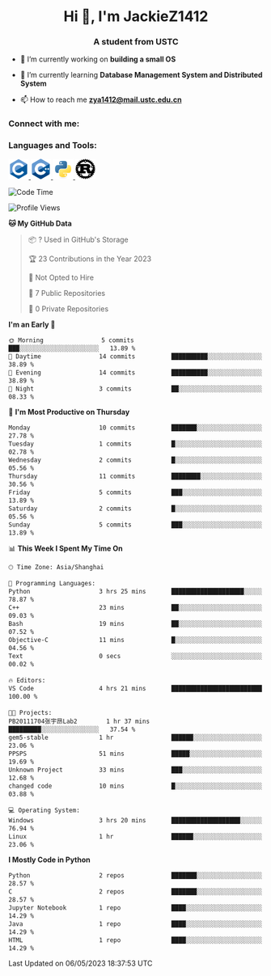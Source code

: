 <h1 align="center">Hi 👋, I'm JackieZ1412</h1>
<h3 align="center">A student from USTC</h3>

- 🔭 I’m currently working on **building a small OS**

- 🌱 I’m currently learning **Database Management System and Distributed System**

- 📫 How to reach me **zya1412@mail.ustc.edu.cn**

<h3 align="left">Connect with me:</h3>
<p align="left">
</p>

<h3 align="left">Languages and Tools:</h3>
<p align="left"> <a href="https://www.cprogramming.com/" target="_blank" rel="noreferrer"> <img src="https://raw.githubusercontent.com/devicons/devicon/master/icons/c/c-original.svg" alt="c" width="40" height="40"/> </a> <a href="https://www.w3schools.com/cpp/" target="_blank" rel="noreferrer"> <img src="https://raw.githubusercontent.com/devicons/devicon/master/icons/cplusplus/cplusplus-original.svg" alt="cplusplus" width="40" height="40"/> </a> <a href="https://www.python.org" target="_blank" rel="noreferrer"> <img src="https://raw.githubusercontent.com/devicons/devicon/master/icons/python/python-original.svg" alt="python" width="40" height="40"/> </a> <a href="https://www.rust-lang.org" target="_blank" rel="noreferrer"> <img src="https://raw.githubusercontent.com/devicons/devicon/master/icons/rust/rust-plain.svg" alt="rust" width="40" height="40"/> </a> </p>



<!--START_SECTION:waka-->
![Code Time](http://img.shields.io/badge/Code%20Time-349%20hrs%2042%20mins-blue)

![Profile Views](http://img.shields.io/badge/Profile%20Views-0-blue)

**🐱 My GitHub Data** 

> 📦 ? Used in GitHub's Storage 
 > 
> 🏆 23 Contributions in the Year 2023
 > 
> 🚫 Not Opted to Hire
 > 
> 📜 7 Public Repositories 
 > 
> 🔑 0 Private Repositories 
 > 
**I'm an Early 🐤** 

```text
🌞 Morning                5 commits           ███░░░░░░░░░░░░░░░░░░░░░░   13.89 % 
🌆 Daytime                14 commits          ██████████░░░░░░░░░░░░░░░   38.89 % 
🌃 Evening                14 commits          ██████████░░░░░░░░░░░░░░░   38.89 % 
🌙 Night                  3 commits           ██░░░░░░░░░░░░░░░░░░░░░░░   08.33 % 
```
📅 **I'm Most Productive on Thursday** 

```text
Monday                   10 commits          ███████░░░░░░░░░░░░░░░░░░   27.78 % 
Tuesday                  1 commits           █░░░░░░░░░░░░░░░░░░░░░░░░   02.78 % 
Wednesday                2 commits           █░░░░░░░░░░░░░░░░░░░░░░░░   05.56 % 
Thursday                 11 commits          ████████░░░░░░░░░░░░░░░░░   30.56 % 
Friday                   5 commits           ███░░░░░░░░░░░░░░░░░░░░░░   13.89 % 
Saturday                 2 commits           █░░░░░░░░░░░░░░░░░░░░░░░░   05.56 % 
Sunday                   5 commits           ███░░░░░░░░░░░░░░░░░░░░░░   13.89 % 
```


📊 **This Week I Spent My Time On** 

```text
🕑︎ Time Zone: Asia/Shanghai

💬 Programming Languages: 
Python                   3 hrs 25 mins       ████████████████████░░░░░   78.87 % 
C++                      23 mins             ██░░░░░░░░░░░░░░░░░░░░░░░   09.03 % 
Bash                     19 mins             ██░░░░░░░░░░░░░░░░░░░░░░░   07.52 % 
Objective-C              11 mins             █░░░░░░░░░░░░░░░░░░░░░░░░   04.56 % 
Text                     0 secs              ░░░░░░░░░░░░░░░░░░░░░░░░░   00.02 % 

🔥 Editors: 
VS Code                  4 hrs 21 mins       █████████████████████████   100.00 % 

🐱‍💻 Projects: 
PB20111704张宇昂Lab2        1 hr 37 mins        █████████░░░░░░░░░░░░░░░░   37.54 % 
gem5-stable              1 hr                ██████░░░░░░░░░░░░░░░░░░░   23.06 % 
PPSPS                    51 mins             █████░░░░░░░░░░░░░░░░░░░░   19.69 % 
Unknown Project          33 mins             ███░░░░░░░░░░░░░░░░░░░░░░   12.68 % 
changed code             10 mins             █░░░░░░░░░░░░░░░░░░░░░░░░   03.88 % 

💻 Operating System: 
Windows                  3 hrs 20 mins       ███████████████████░░░░░░   76.94 % 
Linux                    1 hr                ██████░░░░░░░░░░░░░░░░░░░   23.06 % 
```

**I Mostly Code in Python** 

```text
Python                   2 repos             ███████░░░░░░░░░░░░░░░░░░   28.57 % 
C                        2 repos             ███████░░░░░░░░░░░░░░░░░░   28.57 % 
Jupyter Notebook         1 repo              ████░░░░░░░░░░░░░░░░░░░░░   14.29 % 
Java                     1 repo              ████░░░░░░░░░░░░░░░░░░░░░   14.29 % 
HTML                     1 repo              ████░░░░░░░░░░░░░░░░░░░░░   14.29 % 
```




 Last Updated on 06/05/2023 18:37:53 UTC
<!--END_SECTION:waka-->
